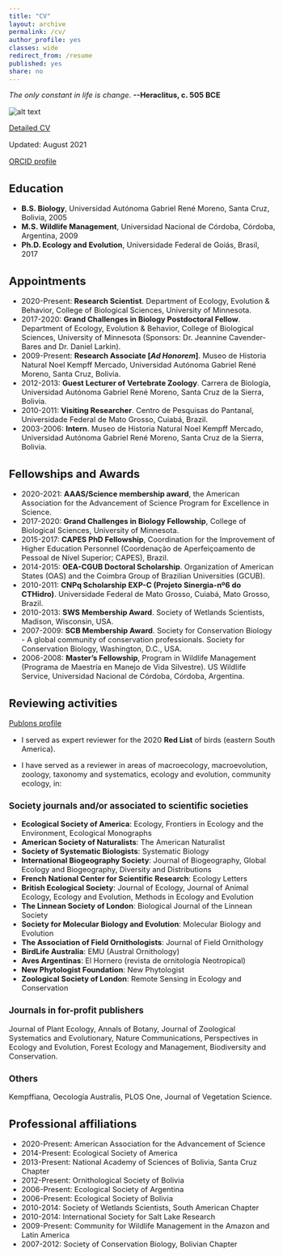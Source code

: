 ```yaml
---
title: "CV"
layout: archive
permalink: /cv/
author_profile: yes
classes: wide
redirect_from: /resume
published: yes
share: no
---
```


<style type="text/css">
  body{
  font-size: 11pt;
}
</style>

_The only constant in life is change_. __--Heraclitus, c. 505 BCE__

![alt text](https://github.com/jesusNPL/jesusnpl.github.io/blob/master/curriculum2.jpg?raw=true)

[Detailed CV](https://github.com/jesusNPL/jesusnpl.github.io/raw/master/CV/CV_JPL.pdf)

Updated: August 2021

[ORCID profile](https://orcid.org/0000-0001-6668-9670)

## Education
* __B.S. Biology__, Universidad Autónoma Gabriel René Moreno, Santa Cruz, Bolivia, 2005
* __M.S. Wildlife Management__, Universidad Nacional de Córdoba, Córdoba, Argentina, 2009
* __Ph.D. Ecology and Evolution__, Universidade Federal de Goiás, Brasil, 2017

## Appointments
* 2020-Present: __Research Scientist__. Department of Ecology, Evolution & Behavior, College of Biological Sciences, University of Minnesota.
* 2017-2020: __Grand Challenges in Biology Postdoctoral Fellow__. Department of Ecology, Evolution & Behavior, College of Biological Sciences, University of Minnesota (Sponsors: Dr. Jeannine Cavender-Bares and Dr. Daniel Larkin).
* 2009-Present: __Research Associate [_Ad Honorem_]__. Museo de Historia Natural Noel Kempff Mercado, Universidad Autónoma Gabriel René Moreno, Santa Cruz, Bolivia. 
* 2012-2013: __Guest Lecturer of Vertebrate Zoology__.  Carrera de Biología, Universidad Autónoma Gabriel René Moreno, Santa Cruz de la Sierra, Bolivia.
* 2010-2011: __Visiting Researcher__. Centro de Pesquisas do Pantanal, Universidade Federal de Mato Grosso,  Cuiabá, Brazil.
* 2003-2006: __Intern__. Museo de Historia Natural Noel Kempff Mercado, Universidad Autónoma Gabriel René Moreno, Santa Cruz de la Sierra, Bolivia.
  
## Fellowships and Awards
* 2020-2021: __AAAS/Science membership award__, the American Association for the Advancement of Science Program for Excellence in Science. 
* 2017-2020: __Grand Challenges in Biology Fellowship__, College of Biological Sciences, University of Minnesota.
* 2015-2017: __CAPES PhD Fellowship__, Coordination for the Improvement of Higher Education Personnel (Coordenação de Aperfeiçoamento de Pessoal de Nível Superior; CAPES), Brazil.
* 2014-2015: __OEA-CGUB Doctoral Scholarship__. Organization of American States (OAS) and the Coimbra Group of Brazilian Universities (GCUB).
* 2010-2011: __CNPq Scholarship EXP-C (Projeto Sinergia-nº6 do CTHidro)__. Universidade Federal de Mato Grosso, Cuiabá, Mato Grosso, Brazil.
* 2010-2013: __SWS Membership Award__. Society of Wetlands Scientists, Madison, Wisconsin, USA.
* 2007-2009: __SCB Membership Award__. Society for Conservation Biology - A global community of conservation professionals. Society for Conservation Biology, Washington, D.C., USA.
* 2006-2008: __Master’s Fellowship__, Program in Wildlife Management (Programa de Maestría en Manejo de Vida Silvestre). US Wildlife Service, Universidad Nacional de Córdoba, Córdoba, Argentina.

## Reviewing activities

[Publons profile](https://publons.com/researcher/1588941/jesus-n-pinto-ledezma/peer-review/)

* I served as expert reviewer for the 2020 __Red List__ of birds (eastern South America).

* I have served as a reviewer in areas of macroecology, macroevolution, zoology, taxonomy and systematics, ecology and evolution, community ecology, in:   

### Society journals and/or associated to scientific societies
* __Ecological Society of America__: Ecology, Frontiers in Ecology and the Environment, Ecological Monographs 
* __American Society of Naturalists__: The American Naturalist
* __Society of Systematic Biologists__: Systematic Biology
* __International Biogeography Society__: Journal of Biogeography, Global Ecology and Biogeography, Diversity and Distributions
* __French National Center for Scientific Research__: Ecology Letters
* __British Ecological Society__: Journal of Ecology, Journal of Animal Ecology, Ecology and Evolution, Methods in Ecology and Evolution
* __The Linnean Society of London__: Biological Journal of the Linnean Society
* __Society for Molecular Biology and Evolution__: Molecular Biology and Evolution   
* __The Association of Field Ornithologists__: Journal of Field Ornithology 
* __BirdLife Australia__: EMU (Austral Ornithology)
* __Aves Argentinas__: El Hornero (revista de ornitología Neotropical) 
* __New Phytologist Foundation__: New Phytologist 
* __Zoological Society of London__: Remote Sensing in Ecology and Conservation

### Journals in for-profit publishers  
Journal of Plant Ecology, Annals of Botany, Journal of Zoological Systematics and Evolutionary, Nature Communications, Perspectives in Ecology and Evolution, Forest Ecology and Management, Biodiversity and Conservation.

### Others
Kempffiana, Oecología Australis, PLOS One, Journal of Vegetation Science.
  
## Professional affiliations
* 2020-Present: American Association for the Advancement of Science
* 2014-Present: Ecological Society of America
* 2013-Present: National Academy of Sciences of Bolivia, Santa Cruz Chapter
* 2012-Present: Ornithological Society of Bolivia
* 2006-Present: Ecological Society of Argentina
* 2006-Present: Ecological Society of Bolivia
* 2010-2014: Society of Wetlands Scientists, South American Chapter
* 2010-2014: International Society for Salt Lake Research
* 2009-Present: Community for Wildlife Management in the Amazon and Latin America
* 2007-2012: Society of Conservation Biology, Bolivian Chapter

